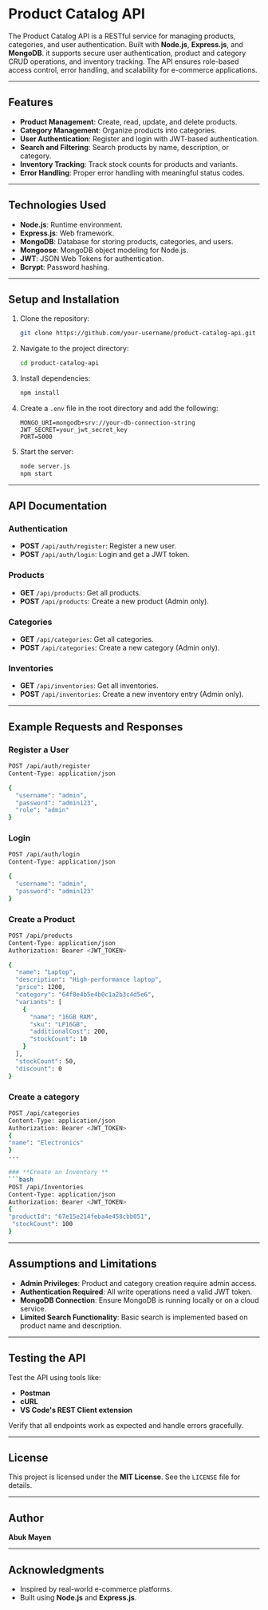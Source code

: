 # **Product Catalog API**

The Product Catalog API is a RESTful service for managing products, categories, and user authentication. Built with **Node.js**, **Express.js**, and **MongoDB**. it supports secure user authentication, product and category CRUD operations, and inventory tracking. The API ensures role-based access control, error handling, and scalability for e-commerce applications. 

---

## **Features**

- **Product Management**: Create, read, update, and delete products.
- **Category Management**: Organize products into categories.
- **User Authentication**: Register and login with JWT-based authentication.
- **Search and Filtering**: Search products by name, description, or category.
- **Inventory Tracking**: Track stock counts for products and variants.
- **Error Handling**: Proper error handling with meaningful status codes.

---

## **Technologies Used**

- **Node.js**: Runtime environment.
- **Express.js**: Web framework.
- **MongoDB**: Database for storing products, categories, and users.
- **Mongoose**: MongoDB object modeling for Node.js.
- **JWT**: JSON Web Tokens for authentication.
- **Bcrypt**: Password hashing.

---

## **Setup and Installation**

1. Clone the repository:
   ```bash
   git clone https://github.com/your-username/product-catalog-api.git
   ```

2. Navigate to the project directory:
   ```bash
   cd product-catalog-api
   ```

3. Install dependencies:
   ```bash
   npm install
   ```

4. Create a `.env` file in the root directory and add the following:
   ```plaintext
   MONGO_URI=mongodb+srv://your-db-connection-string
   JWT_SECRET=your_jwt_secret_key
   PORT=5000
   ```

5. Start the server:
   ```bash
   node server.js
   npm start
   ```

---

## **API Documentation**

### **Authentication**

- **POST** `/api/auth/register`: Register a new user.
- **POST** `/api/auth/login`: Login and get a JWT token.

### **Products**

- **GET** `/api/products`: Get all products.
- **POST** `/api/products`: Create a new product (Admin only).

### **Categories**

- **GET** `/api/categories`: Get all categories.
- **POST** `/api/categories`: Create a new category (Admin only).

### **Inventories**

- **GET** `/api/inventories`: Get all inventories.
- **POST** `/api/inventories`: Create a new inventory entry (Admin only).
  
---

## **Example Requests and Responses**

### **Register a User**
```bash
POST /api/auth/register
Content-Type: application/json

{
  "username": "admin",
  "password": "admin123",
  "role": "admin"
}
```

### **Login**
```bash
POST /api/auth/login
Content-Type: application/json

{
  "username": "admin",
  "password": "admin123"
}
```

### **Create a Product**
```bash
POST /api/products
Content-Type: application/json
Authorization: Bearer <JWT_TOKEN>

{
  "name": "Laptop",
  "description": "High-performance laptop",
  "price": 1200,
  "category": "64f8e4b5e4b0c1a2b3c4d5e6",
  "variants": [
    {
      "name": "16GB RAM",
      "sku": "LP16GB",
      "additionalCost": 200,
      "stockCount": 10
    }
  ],
  "stockCount": 50,
  "discount": 0
}

```
### **Create a category**
```bash
POST /api/categories
Content-Type: application/json
Authorization: Bearer <JWT_TOKEN>
{
"name": "Electronics"
}
---

### **Create an Inventory **
```bash
POST /api/Inventories
Content-Type: application/json
Authorization: Bearer <JWT_TOKEN>
{
"productId": "67e15e214feba4e458cbb051",
 "stockCount": 100
}
```

---

## **Assumptions and Limitations**

- **Admin Privileges**: Product and category creation require admin access.
- **Authentication Required**: All write operations need a valid JWT token.
- **MongoDB Connection**: Ensure MongoDB is running locally or on a cloud service.
- **Limited Search Functionality**: Basic search is implemented based on product name and description.

---

## **Testing the API**

Test the API using tools like:

- **Postman**
- **cURL**
- **VS Code's REST Client extension**

Verify that all endpoints work as expected and handle errors gracefully.

---

## **License**

This project is licensed under the **MIT License**. See the `LICENSE` file for details.

---

## **Author**

**Abuk Mayen**

---

## **Acknowledgments**

- Inspired by real-world e-commerce platforms.
- Built using **Node.js** and **Express.js**.
